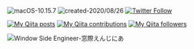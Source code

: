 ![macOS-10.15.7](https://img.shields.io/badge/macOS-10.15.7-brightgreen) ![created-2020/08/26](https://img.shields.io/badge/created-2020/08/26-brightgreen)  [![Twitter Follow](https://img.shields.io/twitter/follow/JmzSpR?label=%40JmzSpR&style=social)](https://twitter.com/JmzSpR)

[![My Qiita posts](https://qiita-badge.apiapi.app/s/JmzSpR/posts.svg)](http://qiita.com/JmzSpR) [![My Qiita contributions](https://qiita-badge.apiapi.app/s/JmzSpR/contributions.svg)](http://qiita.com/JmzSpR) [![My Qiita followers](https://qiita-badge.apiapi.app/s/JmzSpR/followers.svg)](http://qiita.com/JmzSpR)

![Window Side Engineer-窓際えんじにあ](https://img.shields.io/badge/Window%20Side%20Engineer-窓際えんじにあ-brightgreen)
